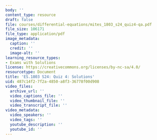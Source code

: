 ```yaml
---
body: ''
content_type: resource
draft: false
file: courses/differential-equations/mites_1803_s24_quiz4-qa.pdf
file_size: 106171
file_type: application/pdf
image_metadata:
  caption: ''
  credit: ''
  image-alt: ''
learning_resource_types:
- Exams with Solutions
license: https://creativecommons.org/licenses/by-nc-sa/4.0/
resourcetype: Document
title: 'ES.1803 S24: Quiz 4: Solutions'
uid: 487c14f2-7f2a-4850-a8f3-36778f00d908
video_files:
  archive_url: ''
  video_captions_file: ''
  video_thumbnail_file: ''
  video_transcript_file: ''
video_metadata:
  video_speakers: ''
  video_tags: ''
  youtube_description: ''
  youtube_id: ''
---
```

